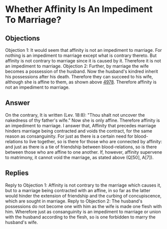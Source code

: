 # Whether Affinity Is An Impediment To Marriage?
## Objections
Objection 1: It would seem that affinity is not an impediment to marriage. For nothing is an impediment to marriage except what is contrary thereto. But affinity is not contrary to marriage since it is caused by it. Therefore it is not an impediment to marriage.
Objection 2: Further, by marriage the wife becomes a possession of the husband. Now the husband's kindred inherit his possessions after his death. Therefore they can succeed to his wife, although she is affine to them, as shown above [4978](A[5]). Therefore affinity is not an impediment to marriage.
## Answer
On the contrary, It is written (Lev. 18:8): "Thou shalt not uncover the nakedness of thy father's wife." Now she is only affine. Therefore affinity is an impediment to marriage.
I answer that, Affinity that precedes marriage hinders marriage being contracted and voids the contract, for the same reason as consanguinity. For just as there is a certain need for blood-relations to live together, so is there for those who are connected by affinity: and just as there is a tie of friendship between blood-relations, so is there between those who are affine to one another. If, however, affinity supervene to matrimony, it cannot void the marriage, as stated above (Q[50], A[7]).
## Replies
Reply to Objection 1: Affinity is not contrary to the marriage which causes it, but to a marriage being contracted with an affine, in so far as the latter would hinder the extension of friendship and the curbing of concupiscence, which are sought in marriage.
Reply to Objection 2: The husband's possessions do not become one with him as the wife is made one flesh with him. Wherefore just as consanguinity is an impediment to marriage or union with the husband according to the flesh, so is one forbidden to marry the husband's wife.
